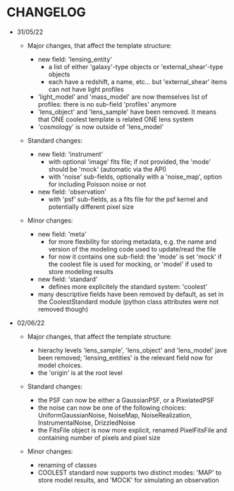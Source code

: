 # CHANGELOG

- 31/05/22
    - Major changes, that affect the template structure:
        - new field: 'lensing_entity'
            - a list of either 'galaxy'-type objects or 'external_shear'-type objects
            - each have a redshift, a name, etc... but 'external_shear' items can not have light profiles
        - 'light_model' and 'mass_model' are now themselves list of profiles: there is no sub-field 'profiles' anymore
        - 'lens_object' and 'lens_sample' have been removed. It means that ONE coolest template is related ONE lens system
        - 'cosmology' is now outside of 'lens_model'
    
    - Standard changes:
        - new field: 'instrument' 
            - with optional 'image' fits file; if not provided, the 'mode' should be 'mock' (automatic via the API)
            - with 'noise' sub-fields, optionally with a 'noise_map', option for including Poisson noise or not
        - new field: 'observation'
            - with 'psf' sub-fields, as a fits file for the psf kernel and potentially different pixel size
    
    - Minor changes:
        - new field: 'meta'
            - for more flexbility for storing metadata, e.g. the name and version of the modeling code used to update/read the file
            - for now it contains one sub-field: the 'mode' is set 'mock' if the coolest file is used for mocking, or 'model' if used to store modeling results
        - new field: 'standard'
            - defines more explicitely the standard system: 'coolest'
        - many descriptive fields have been removed by default, as set in the CoolestStandard module (python class attributes were not removed though)


- 02/06/22
    - Major changes, that affect the template structure:
        - hierachy levels 'lens_sample', 'lens_object' and 'lens_model' jave been removed; 'lensing_entities' is the relevant field now for model choices.
        - the 'origin' is at the root level

    - Standard changes:
        - the PSF can now be either a GaussianPSF, or a PixelatedPSF
        - the noise can now be one of the following choices: UniformGaussianNoise, NoiseMap, NoiseRealization, InstrumentalNoise, DrizzledNoise
        - the FitsFile object is now more explicit, renamed PixelFitsFile and containing number of pixels and pixel size

    - Minor changes:
        - renaming of classes
        - COOLEST standard now supports two distinct modes: 'MAP' to store model results, and 'MOCK' for simulating an observation

